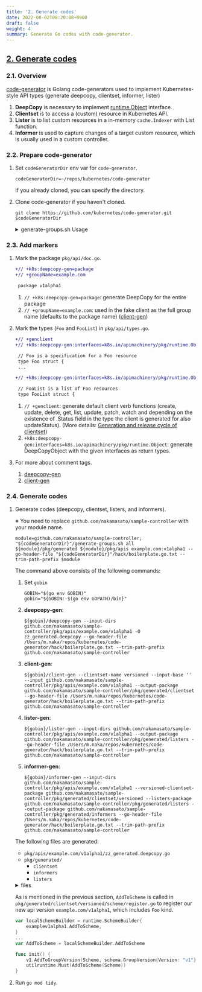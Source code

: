 ```yaml
---
title: '2. Generate codes'
date: 2022-08-02T08:20:08+0900
draft: false
weight: 4
summary: Generate Go codes with code-generator.
---
```


## [2. Generate codes](https://github.com/nakamasato/sample-controller/commit/71f1be06cc68d191111b3adf5c9150b396b234de)

### 2.1. Overview

[code-generator](https://github.com/kubernetes/code-generator) is Golang code-generators used to implement Kubernetes-style API types (generate deepcopy, clientset, informer, lister)

1. **DeepCopy** is necessary to implement [runtime.Object](https://pkg.go.dev/k8s.io/apimachinery/pkg/runtime#Object) interface.
1. **Clientset** is to access a (custom) resource in Kubernetes API.
1. **Lister** is to list custom resources in a in-memory `cache.Indexer` with List function.
1. **Informer** is used to capture changes of a target custom resource, which is usually used in a custom controller.

### 2.2. Prepare code-generator

1. Set `codeGeneratorDir` env var for `code-generator`.

    ```
    codeGeneratorDir=~/repos/kubernetes/code-generator
    ```

    If you already cloned, you can specify the directory.

1. Clone code-generator if you haven't cloned.

    ```
    git clone https://github.com/kubernetes/code-generator.git $codeGeneratorDir
    ```

    <details><summary>generate-groups.sh Usage</summary>

    ```
    "${codeGeneratorDir}"/generate-groups.sh
    Usage: generate-groups.sh <generators> <output-package> <apis-package> <groups-versions> ...

      <generators>        the generators comma separated to run (deepcopy,defaulter,client,lister,informer) or "all".
      <output-package>    the output package name (e.g. github.com/example/project/pkg/generated).
      <apis-package>      the external types dir (e.g. github.com/example/api or github.com/example/project/pkg/apis).
      <groups-versions>   the groups and their versions in the format "groupA:v1,v2 groupB:v1 groupC:v2", relative
                          to <api-package>.
      ...                 arbitrary flags passed to all generator binaries.


    Examples:
      generate-groups.sh all             github.com/example/project/pkg/client github.com/example/project/pkg/apis "foo:v1 bar:v1alpha1,v1beta1"
      generate-groups.sh deepcopy,client github.com/example/project/pkg/client github.com/example/project/pkg/apis "foo:v1 bar:v1alpha1,v1beta1"
    ```

    </details>


### 2.3. Add markers

1. Mark the package `pkg/api/doc.go`.

    ```diff
    +// +k8s:deepcopy-gen=package
    +// +groupName=example.com

     package v1alpha1
    ```

    1. `// +k8s:deepcopy-gen=package`: generate DeepCopy for the entire package
    1. `// +groupName=example.com`: used in the fake client as the full group name (defaults to the package name) ([client-gen](https://github.com/kubernetes/community/blob/master/contributors/devel/sig-api-machinery/generating-clientset.md))

1. Mark the types (`Foo` and `FooList`) in `pkg/api/types.go`.

    ```diff
    +// +genclient
    +// +k8s:deepcopy-gen:interfaces=k8s.io/apimachinery/pkg/runtime.Object

     // Foo is a specification for a Foo resource
     type Foo struct {
     ...
    ```

    ```diff
    +// +k8s:deepcopy-gen:interfaces=k8s.io/apimachinery/pkg/runtime.Object

     // FooList is a list of Foo resources
     type FooList struct {
    ```

    1. `// +genclient`: generate default client verb functions (create, update, delete, get, list, update, patch, watch and depending on the existence of .Status field in the type the client is generated for also updateStatus). (More details: [Generation and release cycle of clientset](https://github.com/kubernetes/community/blob/master/contributors/devel/sig-api-machinery/generating-clientset.md))
    1. `+k8s:deepcopy-gen:interfaces=k8s.io/apimachinery/pkg/runtime.Object`: generate DeepCopyObject with the given interfaces as return types.

1. For more about comment tags.
    1. [deepcopy-gen](https://pkg.go.dev/k8s.io/gengo/examples/deepcopy-gen)
    1. [client-gen](https://github.com/kubernetes/community/blob/master/contributors/devel/sig-api-machinery/generating-clientset.md)

### 2.4. Generate codes

1. Generate codes (deepcopy, clientset, listers, and informers).

    ※ You need to replace `github.com/nakamasato/sample-controller` with your module name.

    ```
    module=github.com/nakamasato/sample-controller; "${codeGeneratorDir}"/generate-groups.sh all ${module}/pkg/generated ${module}/pkg/apis example.com:v1alpha1 --go-header-file "${codeGeneratorDir}"/hack/boilerplate.go.txt --trim-path-prefix $module
    ```


    The command above consists of the following commands:

    1. Set `gobin`

        ```
        GOBIN="$(go env GOBIN)"
        gobin="${GOBIN:-$(go env GOPATH)/bin}"
        ```
    1. **deepcopy-gen**:
        ```
        ${gobin}/deepcopy-gen --input-dirs github.com/nakamasato/sample-controller/pkg/apis/example.com/v1alpha1 -O zz_generated.deepcopy --go-header-file /Users/m.naka/repos/kubernetes/code-generator/hack/boilerplate.go.txt --trim-path-prefix github.com/nakamasato/sample-controller
        ```
    1. **client-gen**:
        ```
        ${gobin}/client-gen --clientset-name versioned --input-base '' --input github.com/nakamasato/sample-controller/pkg/apis/example.com/v1alpha1 --output-package github.com/nakamasato/sample-controller/pkg/generated/clientset --go-header-file /Users/m.naka/repos/kubernetes/code-generator/hack/boilerplate.go.txt --trim-path-prefix github.com/nakamasato/sample-controller
        ```
    1. **lister-gen**:
        ```
        ${gobin}/lister-gen --input-dirs github.com/nakamasato/sample-controller/pkg/apis/example.com/v1alpha1 --output-package github.com/nakamasato/sample-controller/pkg/generated/listers --go-header-file /Users/m.naka/repos/kubernetes/code-generator/hack/boilerplate.go.txt --trim-path-prefix github.com/nakamasato/sample-controller
        ```
    1. **informer-gen**:
        ```
        ${gobin}/informer-gen --input-dirs github.com/nakamasato/sample-controller/pkg/apis/example.com/v1alpha1 --versioned-clientset-package github.com/nakamasato/sample-controller/pkg/generated/clientset/versioned --listers-package github.com/nakamasato/sample-controller/pkg/generated/listers --output-package github.com/nakamasato/sample-controller/pkg/generated/informers --go-header-file /Users/m.naka/repos/kubernetes/code-generator/hack/boilerplate.go.txt --trim-path-prefix github.com/nakamasato/sample-controller
        ```

    The following files are generated:
    - `pkg/apis/example.com/v1alpha1/zz_generated.deepcopy.go`
    - `pkg/generated/`
        - `clientset`
        - `informers`
        - `listers`

    <details><summary>files</summary>

    ```
    tree .
    .
    ├── README.md
    ├── go.mod
    ├── go.sum
    └── pkg
        ├── apis
        │   └── example.com
        │       └── v1alpha1
        │           ├── doc.go
        │           ├── register.go
        │           ├── types.go
        │           └── zz_generated.deepcopy.go
        └── generated
            ├── clientset
            │   └── versioned
            │       ├── clientset.go
            │       ├── doc.go
            │       ├── fake
            │       │   ├── clientset_generated.go
            │       │   ├── doc.go
            │       │   └── register.go
            │       ├── scheme
            │       │   ├── doc.go
            │       │   └── register.go
            │       └── typed
            │           └── example.com
            │               └── v1alpha1
            │                   ├── doc.go
            │                   ├── example.com_client.go
            │                   ├── fake
            │                   │   ├── doc.go
            │                   │   ├── fake_example.com_client.go
            │                   │   └── fake_foo.go
            │                   ├── foo.go
            │                   └── generated_expansion.go
            ├── informers
            │   └── externalversions
            │       ├── example.com
            │       │   ├── interface.go
            │       │   └── v1alpha1
            │       │       ├── foo.go
            │       │       └── interface.go
            │       ├── factory.go
            │       ├── generic.go
            │       └── internalinterfaces
            │           └── factory_interfaces.go
            └── listers
                └── example.com
                    └── v1alpha1
                        ├── expansion_generated.go
                        └── foo.go

    21 directories, 29 files
    ```

    </details>

    As is mentioned in the previous section, `AddToScheme` is called in `pkg/generated/clientset/versioned/scheme/register.go` to register our new api version `example.com/v1alpha1`, which includes `Foo` kind.

    ```go
    var localSchemeBuilder = runtime.SchemeBuilder{
        examplev1alpha1.AddToScheme,
    }
    ...
    var AddToScheme = localSchemeBuilder.AddToScheme

    func init() {
        v1.AddToGroupVersion(Scheme, schema.GroupVersion{Version: "v1"})
        utilruntime.Must(AddToScheme(Scheme))
    }
    ```

1. Run `go mod tidy`.
